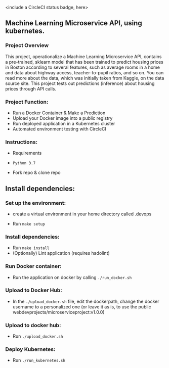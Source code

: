 <include a CircleCI status badge, here>

## Machine Learning Microservice API, using kubernetes.

### Project Overview
This project, operationalize a Machine Learning Microservice API, contains a pre-trained, sklearn model that has been trained to predict housing prices in Boston according to several features, such as average rooms in a home and data about highway access, teacher-to-pupil ratios, and so on. You can read more about the data, which was initially taken from Kaggle, on the data source site. This project tests out predictions (inference) about housing prices through API calls.

### Project Function:
* Run a Docker Container & Make a Prediction
* Upload your Docker image into a public registry 
* Run deployed application in a Kubernetes cluster
* Automated environment testing with CircleCI

### Instructions:
* Requirements
 - `Python 3.7`

* Fork repo & clone repo

## Install dependencies:

### Set up the environment:
* create a virtual environment in your home directory called .devops
 - Run `make setup`

### Install dependencies:
 - Run `make install`
 - (Optionally) Lint application (requires hadolint)

### Run Docker container:
* Run the application on docker by calling `./run_docker.sh`

### Upload to Docker Hub:
* In the `./upload_docker.sh` file, edit the dockerpath, change the docker username to a personalized one (or leave it as is, to use the public webdevprojects/microserviceproject:v1.0.0)

### Upload to docker hub:
* Run `./upload_docker.sh`

### Deploy Kubernetes:
* Run `./run_kubernetes.sh`
